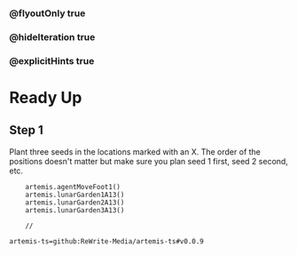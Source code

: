 ### @flyoutOnly true
### @hideIteration true
### @explicitHints true

# Ready Up

## Step 1
Plant three seeds in the locations marked with an X. The order of the positions doesn't matter but make sure you plan seed 1 first, seed 2 second, etc.

```ghost    
    artemis.agentMoveFoot1()
    artemis.lunarGarden1A13()
    artemis.lunarGarden2A13()
    artemis.lunarGarden3A13()
```
```template
    //
```

```package
artemis-ts=github:ReWrite-Media/artemis-ts#v0.0.9
```
